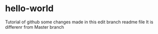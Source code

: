 # hello-world
Tutorial of github
some changes made in this edit branch readme file
It is differenr from Master branch

